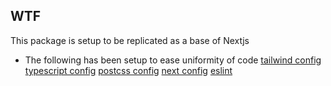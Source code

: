 ## WTF

This package is setup to be replicated as a base of Nextjs

- The following has been setup to ease uniformity of code
  [tailwind config](./tailwind.config.ts)
  [typescript config](./tsconfig.json)
  [postcss config](./postcss.config.mjs)
  [next config](./next.config.ts)
  [eslint](./.eslintrc.json)
